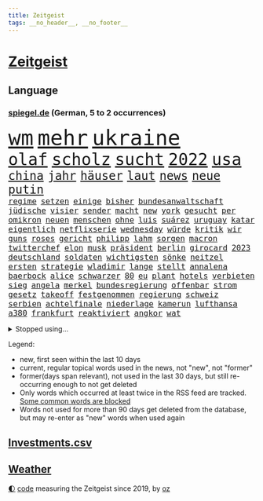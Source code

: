 ```yaml
---
title: Zeitgeist
tags: __no_header__, __no_footer__
---
```


# [Zeitgeist](https://oliz.io/zeitgeist/)

## Language

<h3><a href="https://www.spiegel.de" target="_blank">spiegel.de</a> (German, 5 to 2 occurrences)</h3>
<p style="font-family:monospace">
<span style="font-size:32pt"><a href="news_links.html#wm" class="current">wm</a></span>
<span style="font-size:32pt"><a href="news_links.html#mehr" class="current">mehr</a></span>
<span style="font-size:32pt"><a href="news_links.html#ukraine" class="current">ukraine</a></span>
<br>
<span style="font-size:25pt"><a href="news_links.html#olaf" class="current">olaf</a></span>
<span style="font-size:25pt"><a href="news_links.html#scholz" class="current">scholz</a></span>
<span style="font-size:25pt"><a href="news_links.html#sucht" class="current">sucht</a></span>
<span style="font-size:25pt"><a href="news_links.html#2022" class="current">2022</a></span>
<span style="font-size:25pt"><a href="news_links.html#usa" class="current">usa</a></span>
<br>
<span style="font-size:18pt"><a href="news_links.html#china" class="current">china</a></span>
<span style="font-size:18pt"><a href="news_links.html#jahr" class="current">jahr</a></span>
<span style="font-size:18pt"><a href="news_links.html#häuser" class="current">häuser</a></span>
<span style="font-size:18pt"><a href="news_links.html#laut" class="current">laut</a></span>
<span style="font-size:18pt"><a href="news_links.html#news" class="current">news</a></span>
<span style="font-size:18pt"><a href="news_links.html#neue" class="current">neue</a></span>
<span style="font-size:18pt"><a href="news_links.html#putin" class="current">putin</a></span>
<br>
<span style="font-size:12pt"><a href="news_links.html#regime" class="current">regime</a></span>
<span style="font-size:12pt"><a href="news_links.html#setzen" class="current">setzen</a></span>
<span style="font-size:12pt"><a href="news_links.html#einige" class="current">einige</a></span>
<span style="font-size:12pt"><a href="news_links.html#bisher" class="current">bisher</a></span>
<span style="font-size:12pt"><a href="news_links.html#bundesanwaltschaft" class="current">bundesanwaltschaft</a></span>
<span style="font-size:12pt"><a href="news_links.html#jüdische" class="current">jüdische</a></span>
<span style="font-size:12pt"><a href="news_links.html#visier" class="current">visier</a></span>
<span style="font-size:12pt"><a href="news_links.html#sender" class="current">sender</a></span>
<span style="font-size:12pt"><a href="news_links.html#macht" class="current">macht</a></span>
<span style="font-size:12pt"><a href="news_links.html#new" class="current">new</a></span>
<span style="font-size:12pt"><a href="news_links.html#york" class="current">york</a></span>
<span style="font-size:12pt"><a href="news_links.html#gesucht" class="current">gesucht</a></span>
<span style="font-size:12pt"><a href="news_links.html#per" class="current">per</a></span>
<span style="font-size:12pt"><a href="news_links.html#omikron" class="current">omikron</a></span>
<span style="font-size:12pt"><a href="news_links.html#neuen" class="current">neuen</a></span>
<span style="font-size:12pt"><a href="news_links.html#menschen" class="current">menschen</a></span>
<span style="font-size:12pt"><a href="news_links.html#ohne" class="current">ohne</a></span>
<span style="font-size:12pt"><a href="news_links.html#luis" class="current">luis</a></span>
<span style="font-size:12pt"><a href="news_links.html#suárez" class="new">suárez</a></span>
<span style="font-size:12pt"><a href="news_links.html#uruguay" class="new">uruguay</a></span>
<span style="font-size:12pt"><a href="news_links.html#katar" class="current">katar</a></span>
<span style="font-size:12pt"><a href="news_links.html#eigentlich" class="current">eigentlich</a></span>
<span style="font-size:12pt"><a href="news_links.html#netflixserie" class="current">netflixserie</a></span>
<span style="font-size:12pt"><a href="news_links.html#wednesday" class="new">wednesday</a></span>
<span style="font-size:12pt"><a href="news_links.html#würde" class="current">würde</a></span>
<span style="font-size:12pt"><a href="news_links.html#kritik" class="current">kritik</a></span>
<span style="font-size:12pt"><a href="news_links.html#wir" class="current">wir</a></span>
<span style="font-size:12pt"><a href="news_links.html#guns" class="new">guns</a></span>
<span style="font-size:12pt"><a href="news_links.html#roses" class="new">roses</a></span>
<span style="font-size:12pt"><a href="news_links.html#gericht" class="current">gericht</a></span>
<span style="font-size:12pt"><a href="news_links.html#philipp" class="current">philipp</a></span>
<span style="font-size:12pt"><a href="news_links.html#lahm" class="current">lahm</a></span>
<span style="font-size:12pt"><a href="news_links.html#sorgen" class="current">sorgen</a></span>
<span style="font-size:12pt"><a href="news_links.html#macron" class="current">macron</a></span>
<span style="font-size:12pt"><a href="news_links.html#twitterchef" class="current">twitterchef</a></span>
<span style="font-size:12pt"><a href="news_links.html#elon" class="current">elon</a></span>
<span style="font-size:12pt"><a href="news_links.html#musk" class="current">musk</a></span>
<span style="font-size:12pt"><a href="news_links.html#präsident" class="current">präsident</a></span>
<span style="font-size:12pt"><a href="news_links.html#berlin" class="current">berlin</a></span>
<span style="font-size:12pt"><a href="news_links.html#girocard" class="new">girocard</a></span>
<span style="font-size:12pt"><a href="news_links.html#2023" class="current">2023</a></span>
<span style="font-size:12pt"><a href="news_links.html#deutschland" class="current">deutschland</a></span>
<span style="font-size:12pt"><a href="news_links.html#soldaten" class="current">soldaten</a></span>
<span style="font-size:12pt"><a href="news_links.html#wichtigsten" class="current">wichtigsten</a></span>
<span style="font-size:12pt"><a href="news_links.html#sönke" class="new">sönke</a></span>
<span style="font-size:12pt"><a href="news_links.html#neitzel" class="new">neitzel</a></span>
<span style="font-size:12pt"><a href="news_links.html#ersten" class="current">ersten</a></span>
<span style="font-size:12pt"><a href="news_links.html#strategie" class="current">strategie</a></span>
<span style="font-size:12pt"><a href="news_links.html#wladimir" class="current">wladimir</a></span>
<span style="font-size:12pt"><a href="news_links.html#lange" class="current">lange</a></span>
<span style="font-size:12pt"><a href="news_links.html#stellt" class="current">stellt</a></span>
<span style="font-size:12pt"><a href="news_links.html#annalena" class="current">annalena</a></span>
<span style="font-size:12pt"><a href="news_links.html#baerbock" class="current">baerbock</a></span>
<span style="font-size:12pt"><a href="news_links.html#alice" class="current">alice</a></span>
<span style="font-size:12pt"><a href="news_links.html#schwarzer" class="current">schwarzer</a></span>
<span style="font-size:12pt"><a href="news_links.html#80" class="current">80</a></span>
<span style="font-size:12pt"><a href="news_links.html#eu" class="current">eu</a></span>
<span style="font-size:12pt"><a href="news_links.html#plant" class="current">plant</a></span>
<span style="font-size:12pt"><a href="news_links.html#hotels" class="current">hotels</a></span>
<span style="font-size:12pt"><a href="news_links.html#verbieten" class="current">verbieten</a></span>
<span style="font-size:12pt"><a href="news_links.html#sieg" class="current">sieg</a></span>
<span style="font-size:12pt"><a href="news_links.html#angela" class="current">angela</a></span>
<span style="font-size:12pt"><a href="news_links.html#merkel" class="current">merkel</a></span>
<span style="font-size:12pt"><a href="news_links.html#bundesregierung" class="current">bundesregierung</a></span>
<span style="font-size:12pt"><a href="news_links.html#offenbar" class="current">offenbar</a></span>
<span style="font-size:12pt"><a href="news_links.html#strom" class="current">strom</a></span>
<span style="font-size:12pt"><a href="news_links.html#gesetz" class="current">gesetz</a></span>
<span style="font-size:12pt"><a href="news_links.html#takeoff" class="new">takeoff</a></span>
<span style="font-size:12pt"><a href="news_links.html#festgenommen" class="current">festgenommen</a></span>
<span style="font-size:12pt"><a href="news_links.html#regierung" class="current">regierung</a></span>
<span style="font-size:12pt"><a href="news_links.html#schweiz" class="current">schweiz</a></span>
<span style="font-size:12pt"><a href="news_links.html#serbien" class="current">serbien</a></span>
<span style="font-size:12pt"><a href="news_links.html#achtelfinale" class="current">achtelfinale</a></span>
<span style="font-size:12pt"><a href="news_links.html#niederlage" class="current">niederlage</a></span>
<span style="font-size:12pt"><a href="news_links.html#kamerun" class="new">kamerun</a></span>
<span style="font-size:12pt"><a href="news_links.html#lufthansa" class="current">lufthansa</a></span>
<span style="font-size:12pt"><a href="news_links.html#a380" class="new">a380</a></span>
<span style="font-size:12pt"><a href="news_links.html#frankfurt" class="current">frankfurt</a></span>
<span style="font-size:12pt"><a href="news_links.html#reaktiviert" class="current">reaktiviert</a></span>
<span style="font-size:12pt"><a href="news_links.html#angkor" class="new">angkor</a></span>
<span style="font-size:12pt"><a href="news_links.html#wat" class="new">wat</a></span>
</p>
<details>
<summary>Stopped using...</summary>
<p class="former" style="font-size:12pt">
inter(773) mailand(773) mittelmeer(773) 2015(772) asche(772) getan(772) regierungschefs(772) aufgefordert(771) investieren(771) musiker(771) strand(771) coronaausbruch(770) fdpchef(770) identifiziert(770) konzerne(770) schlechten(770) stich(770) vereinten(770) weitet(770) befinden(769) berühmt(769) erfahrungen(769) himmel(769) jedem(769) quarantäne(769) unabhängige(769) versprach(769) beweisen(768) elektroautos(768) bisherige(767) entdecken(767) führerschein(767) jugendliche(767) netzwerken(767) parteitag(767) san(767) sekunden(767) trauer(767) unterwegs(767) zuge(767) betriebe(766) entlassung(766) evakuiert(766) feier(766) küste(766) lastwagen(766) militärs(766) rtl(766) stürzt(766) tötet(766) ankündigung(765) ausflug(765) größer(765) hervor(765) landkreis(765) möglichen(765) mütter(765) wohnen(765) attentat(764) coronawelle(764) haftstrafe(764) quartal(764) software(764) usbehörden(764) wütend(764) aufgeben(763) bielefeld(763) flieht(763) gestoßen(763) gewissen(763) joachim(763) johnson(763) lewis(763) myanmar(763) präsidentschaftswahl(763) verriet(763) augsburg(762) breit(762) englische(762) jedenfalls(762) lernen(762) missbraucht(762) respekt(762) verteilt(762) 96(761) erholt(761) frust(761) förderung(761) gefährden(761) gereist(761) illegal(761) kochen(761) razzia(761) stattfinden(761) verhängen(761) regiert(760) unbedingt(760) weite(760) wirtschaftlichen(760) anlagen(759) bahnhof(759) büros(759) jair(759) trafen(759) ermittlern(758) fragt(758) normalität(758) torhüter(758) weitergegeben(758) entsetzen(757) schülerinnen(757) bestimmt(756) mieten(756) patient(756) vergessen(756) 1500(755) appell(755) motiv(755) potsdam(754) traum(754) amerikanischen(753) geprägt(753) loswerden(753) verfehlt(753) erkenntnisse(752) sinn(752) drastische(751) glücklich(750) kehrte(750) berühmte(749) detail(748) offenbart(748) brauche(747) erwachsene(747) rechtzeitig(747) beschlagnahmt(746) erschießt(746) gesichert(745) hinten(745) politikerin(745) zogen(745) beteiligen(744) top(744) angehörige(743) aufarbeitung(743) auflagen(743) behalten(743) empfängt(742) fan(742) panik(741) bremsen(740) em(740) moderatorin(739) schockiert(739) katja(738) griechischen(737) 2012(731) sinkende(731) sprachen(731) sarah(729) tuchel(726) sogenannten(722) herausforderungen(721) identität(717) staatsoberhaupt(716) topspiel(711) tolle(710) farbe(706) ärmelkanal(701) herzinfarkt(699) jessica(699) coronaimpfung(698) katzen(684) polizeiruf(673) räumte(665) nachbarland(653) lehrerin(640) konkreten(624) verantwortliche(607) gregor(604) südwesten(602) erteilte(594) gewalttat(577) reichtum(565) fußballstar(564) holz(558) militärische(555) 83(539) sächsische(536) court(526) supreme(526) eingeladen(525) knochen(515) schwäche(513) höherer(511) lee(511) astronomen(503) 9(496) warnungen(495) vierjährige(494) insbesondere(486) chaotischen(482) las(480) vegas(480) präsentierte(477) sichtbar(475) erfolglos(474) erscheint(473) gremium(473) ostseepipeline(473) inszenieren(468) höchstwert(465) ahrtal(464) nachträglich(455) staatskonzern(454) ali(453) anhängern(448) ankommen(445) börsen(445) iphones(445) funktionen(444) angestellten(438) kritischen(436) gefiel(430) lutz(428) tiger(423) menschliche(416) söders(415) staatssekretär(405) annulliert(402) abschreckung(401) kurze(399) arbeitslosen(398) spezielle(397) regierungschefin(394) osteuropa(393) einander(390) geheimdienste(385) oppositionsführer(383) benutzt(382) anfangen(379) radikaler(375) beruft(372) vorwand(372) versenkt(371) ausgeben(370) airlines(360) coaching(360) khan(357) schienen(356) schusswaffen(356) entziehen(353) minderjähriger(353) martina(351) tories(351) aktivistinnen(350) tauschen(349) getreide(348) gelb(344) ozean(344) behält(343) rekordsumme(342) nagel(341) rätselhafter(337) personalnot(333) papa(332) windräder(327) küche(322) wackelt(321) 68(320) getäuscht(320) moskauer(320) südosten(320) weiten(320) waffenstillstand(314) meere(313) verpflichtung(313) gerammt(312) lebenshaltungskosten(311) anträge(309) geplatzt(309) abhalten(305) neuwagen(305) kasachstan(301) sony(301) schwieriger(300) lagern(299) hauptbahnhof(298) entführung(297) aufgeklärt(296) damalige(293) filmemacher(292) ausraster(291) gastbeitrag(288) methan(288) erstem(286) geiselnahme(285) rüstungskonzern(285) bürgerkrieg(284) unweit(284) emotionalen(283) fehlverhalten(283) österreicher(283) horror(282) umfragen(278) anziehen(277) andrij(276) melnyk(276) solo(276) 350(274) premierministerin(274) außergewöhnlich(272) parlamentswahl(271) rené(271) warme(269) asylsuchende(268) ahnung(267) benötigt(266) tui(266) verhilft(265) umzusetzen(264) kippen(263) indischen(261) fluss(259) gegendemonstranten(259) lücken(259) verspätet(258) schwarzmeerflotte(257) drohten(253) freizeitpark(250) russisch(249) kanzlerpartei(248) sanktioniert(247) zügig(247) charkiw(246) hauptdarsteller(246) jochen(246) kurse(246) evakuierung(238) iwan(237) großstadt(236) jünger(235) lindners(233) coronalockdowns(231) glaube(231) slowenien(231) kalt(227) diagnostiziert(223) königsklasse(223) lautete(222) zurückhaltend(222) rechnungshof(217) ernste(216) geheimdienstinformationen(216) registrierte(215) boxen(214) separatistenführer(214) beigelegt(213) privathaushalte(212) spannung(212) kassen(211) zugänglich(211) kompensieren(208) updates(207) impfkommission(206) neuwahlen(206) traditionen(205) lauterbachs(204) qualifying(204) brasilianische(203) stichwahl(202) note(200) jesus(199) regieren(199) panzerlieferungen(198) pogba(197) sobald(197) unglücks(197) inspiration(196) perfekte(196) schleppend(196) ausfuhren(195) errichten(195) export(195) hindernisse(194) lokführer(193) enkel(191) giftige(189) kippt(189) ärztinnen(189) niedrigere(188) psychiatrie(188) hochrangiger(187) ringtausch(187) halt(186) 73jährige(184) ehrt(183) klimakatastrophe(182) wehrte(181) bosnien(180) spezialisten(180) droge(179) lösungen(179) willkür(179) 1200(178) belastungsprobe(178) brennen(177) brennende(177) dolly(177) einstecken(177) viral(176) sinne(175) fahndung(174) enttäuschte(173) reumütig(172) ereignete(171) 110(170) alleingang(170) heimspiel(170) kommissarin(170) 37jährige(168) cannabis(168) legalisierung(168) libanon(166) nachhaltig(165) usbasketballerin(165) matchwinner(164) leopardpanzer(163) hundertjährige(161) stockholm(161) verfassungsbeschwerde(160) volle(160) grundschule(159) zeitschrift(159) sexuell(158) verdiente(158) 13jährigen(157) geschrumpft(157) notaufnahme(157) verfügen(157) vernommen(157) zuckerberg(157) austrocknen(156) jährliche(156) massenpanik(156) kommunistischen(155) freibad(154) offensichtlich(154) 18jährigen(151) angepasst(151) camper(151) paolo(151) bewiesen(150) dänemarks(150) geübt(150) verunglückten(150) ekel(149) familienmitglieder(149) gegenwart(149) momenten(148) midlifekolumne(147) mobilisieren(147) tatverdacht(147) fließen(146) matthew(146) outfit(145) blätter(143) heide(143) schreibtisch(143) stille(143) graham(142) spdchefin(142) ängste(142) 1974(141) erntet(141) rauchmelder(141) hanna(140) vorantreiben(140) wellbrock(140) ankam(139) gesteuert(138) übergewinne(138) bruttoinlandsprodukt(137) gästen(137) körperliche(137) pflegeheimen(137) verdeckte(137) atomkraftwerken(135) benziner(134) forschen(134) dorfes(133) kontroversen(133) uneins(133) usarmee(133) depression(132) errichtet(132) kronprinz(132) ausgebeutet(131) direktorin(131) grundstein(131) kostete(131) sinnvoller(130) asteroiden(129) gaskrise(129) lapid(129) reaktoren(129) reservisten(129) warnten(129) nachbarstaaten(128) weltraum(128) gescheiterten(127) diente(126) fremder(126) laufzeit(126) aberkannt(125) juristisches(125) madame(125) churchill(124) erwartete(124) mächtigste(124) berlinneukölln(123) formen(123) lohnerhöhungen(123) sabine(123) überzeugend(122) gruß(121) medizinische(121) suchtforscher(121) anfechten(120) mittelfristig(120) streicheln(120) hunderttausenden(119) manila(119) staatshilfe(119) trendwende(119) vordergrund(119) 151(118) akzeptabel(118) kreativ(118) kurzfristige(118) lebensgefährte(118) eigentliche(117) flugzeugbauer(117) goldmedaille(117) branchenverband(116) dauerhafte(116) giftiger(116) verbrauch(116) verstanden(115) wahrzeichen(115) atmen(113) teufel(113) 1979(112) gefängnissen(112) neueste(112) service(112) wmpunkte(112) gesprächsbereit(111) spielberg(111) stationiert(110) drohnenangriff(109) glänzen(109) unterkunft(109) back(108) entlarvt(108) mahmoud(108) koma(107) sarg(107) staatsschutz(107) britischem(106) britta(106) ellen(106) hinterfragen(106) kilowattstunde(106) bildband(105) hinterland(105) offenlegen(105) sexistisch(105) modeikone(104) umgehend(104) intendant(103) privatwirtschaft(103) summer(103) demonstration(102) prostitution(102) island(101) rezessionsangst(101) volksheld(101) belästigt(100) pulverisiert(100) schwarzmarkt(100) verschleiern(100) business(99) gründet(99) bildschirme(98) bundestagspräsidentin(98) herstellen(98) reggae(98) carlsen(97) energieverbrauch(97) erwachsen(97) hannah(97) protestbewegung(97) vorgenommen(97) durchschnittlich(96) pornografie(95) stattgefunden(95) 1993(94) lernten(94) messungen(94) steuererklärung(94) unrealistisch(94) katastrophenschutz(93) nachfolgeregelung(93) gangster(92) kriminalpolizei(92) usspitzenpolitikerin(92) amazons(91) atommeiler(91) bundespräsidenten(91) flüssen(91) gekrönt(91) getreidefrachter(91) kiez(91) myanmars(91) nix(91) wiesbaden(91) wunderbar(91) 05(90) anklagebehörde(90) dopings(90) footballstar(90) defekte(89) ticketpreise(89) atomdrohungen(88) atomkraftwerk(88) sternen(88) asylunterkunft(87) bestattet(87) kandidierte(87) sommerspielen(87) sortiert(87) usrepräsentantenhauses(87) weltpolitik(87) wildes(87) wohnwagen(87) freibetrag(86) achtziger(85) fotoapp(85) konkreter(85) vierjähriges(85) einzigartig(84) killer(84) kobel(84) leitzinserhöhung(84) migrantenboot(84) steuerunterlagen(84) unterspült(84) verdonnert(84) vorsaison(84) behaarung(83) brighton(83) dosen(83) fahrten(83) faktoren(83) klappen(83) landwirtschaftlichen(83) parteivorsitzenden(83) taipeh(83) aufbegehren(82) biografie(82) inselstaats(82) verifizieren(82) angegangen(81) extremismus(81) fischsterben(81) identifizierten(81) schiffsverkehrs(81) traumatische(81) verstöße(81) abwehren(80) pizza(80) sympathien(80) thailändischen(80) toronto(80) aufzeichnungen(79) biologischen(79) böses(79) energiepauschale(79) gasvorkommen(79) gratuliert(79) langweiliger(79) mannschaften(79) staatsstreich(79) boni(78) brasilienwahl(78) offenlegung(78) sommerlich(78) tagelang(78) ashton(77) café(77) eon(77) fatales(77) grenzfluss(77) grundfreibetrag(77) intrigen(77) reklamiert(77) sieglos(77) verschwörungstheoretiker(77) vorgeht(77) antisemitisch(76) führungsrolle(76) kollektive(76) saisonsieg(76) schärfe(76) verschaffte(76) wiederholten(76) beiseitelegen(75) benko(75) kommunisten(75) sprachlos(75) talente(75) verifizierung(75) brisante(74) griechischtürkischen(74) hungertod(74) lenken(74) spionage(74) liverpooltrainer(73) rechtfertigen(73) rätseln(73) abbrechen(72) freundschaftlich(72) goldener(72) marschflugkörper(72) wunde(72) blutiger(71) dalai(71) exfinanzchef(71) extrainer(71) goslar(71) lama(71) rappers(71) telefonierte(71) herzegowina(70) vergisst(70) zuschuss(70) austragung(69) behzad(69) fahrzeiten(69) nobelpreisträger(69) uhren(69) ausmacht(68) blogger(68) geklappt(68) heroin(68) lobbyverband(68) milliardengewinne(68) conference(67) gedrosselt(67) inflationsausgleich(67) zypern(67) 69jährige(66) gruselig(66) heikler(66) kommerzielle(66) kurznachrichtendienst(66) mexikanische(66) schutt(66) nora(65) schwestern(65) wechseljahre(65) andré(64) badenwürttembergischen(64) bereiche(64) beseitigung(64) machtmissbrauch(64) neapel(64) polizeichef(64) angereist(63) drakonische(63) erhärtet(63) geweint(63) granaten(63) hinreichenden(63) klimaschutzsofortprogramm(63) seilwinde(63) senders(63) aufgehalten(62) entbindung(62) hausarrest(62) praktisch(62) strafrechtliche(62) wasserqualität(62) überfährt(62) 1400(61) attackieren(61) bayernstars(61) befestigten(61) beschädigtes(61) hells(61) schwächeln(61) 16000(60) diskutierten(60) grundsatzrede(60) milliardenkosten(60) reinigung(60) stagnation(60) durchqueren(59) gefehlt(59) massagen(59) panikattacke(59) präzise(59) scheuer(59) absichten(58) beate(58) besessen(58) einkaufstour(58) hassan(58) luftangriff(58) preisverleihungen(58) spitzer(58) tarifstreit(58) verkraftbar(58) 650000(57) accounts(57) francisco(57) gefühlen(57) haaspilot(57) nachrichtendienste(57) nordosten(57) unterbrochen(57) angesehen(56) klimastiftung(56) mv(56) sprangen(56) stützt(56) tabelle(56) 282(55) baltischen(55) extinction(55) jahrhunderts(55) medizinstudienplätze(55) rebellion(55) aufgeheizt(54) exklub(54) hessischen(54) kleinste(54) verdeutlicht(54) 217(53) gravierender(53) memoiren(53) rams(53) rühren(53) symbolfigur(53) wärmste(53) beifahrer(52) brennholz(52) dokumentieren(52) drohung(52) geklaut(52) touchdowns(52) geschasste(51) mittelschicht(51) verglichen(51) womit(51) epoche(50) klimaaktivist(50) kölnfan(50) sack(50) wahlergebnis(50) drängten(49) eingeschaltet(49) exzellente(49) unglücksmaschine(49) wussten(49) 1952(48) arroganz(48) blanchett(48) cate(48) frühling(48) inspiriert(48) verdunkelt(48) atommüll(47) hütte(47) massiver(47) sozialdemokratische(47) verstorbene(47) kriegsmüdigkeit(46) krisenstimmung(46) nbasuperstar(46) spiegelrecherche(46) asteroid(45) fälschlicherweise(45) holzofen(45) leidenschaftliche(45) rossbach(45) silva(45) ästen(45) abtreiben(44) benennen(44) elektronische(44) expertenkommission(44) leistete(44) ungeliebten(44) benennt(43) fauxpas(43) häuschen(43) ios(43) mercedesbenz(43) symbole(43) tollerort(43) andernfalls(42) lakers(42) abrupt(41) erschien(41) mögen(41) russlandpolitik(41) spezialeinheit(41) vorausgegangen(41) waldstück(41) 3500(40) enormen(40) facebookgründer(40) guttenberg(40) karltheodor(40) sanierung(40) staatsgäste(40) wale(40) zurückgestellt(40) 1985(39) 300000(39) anastasia(39) bekämpfte(39) biefang(39) bochumer(39) eitelkeit(39) fußballstadion(39) kommandeurin(39) landstriche(39) liebte(39) mad(39) wahnsinnig(39) abwesenheit(38) benito(38) energetische(38) grundsicherung(38) handballbund(38) insight(38) mediator(38) mussolini(38) sportdirektor(38) tabellenschlusslicht(38) volksabstimmung(38) einberufung(37) nebenjobs(37) nova(37) verhelfen(37) plausibel(36) rascher(36) wahlsieg(36) überheblichkeit(36) abgeholzt(35) anlasslose(35) dhb(35) facebookmutter(35) kriegstreiber(35) kunstflieger(35) vorratsdatenspeicherung(35) abgelegenen(34) bergen(34) kaiserin(34) massenweise(34) milliardenschweren(34) souveränen(34) abgabenfrei(33) frackingverbot(33) jacob(33) oecd(33) reesmogg(33) schubsen(33) vorüber(33) alarmstimmung(32) bolsonaros(32) einberufungsstellen(32) gegenstände(32) rasmussen(32) gräueltaten(31) mauer(31) pilze(31) putinvertrauter(31) verschweigen(31) vogelarten(31) abgeriegelt(30) lecks(30) mordverdacht(30) nordstreampipelines(30) schüren(30) zusammenhalten(30) a1(29) externe(29) fangen(29) gewalttäter(29) gewählte(29) jackman(29) toskana(29) desinformation(28) friedlichen(28) kopfschmerzen(28) mama(28) mats(28) mitspielt(28) pipelinelecks(28) rücklagen(28) rückstand(28) sahedan(28) ventura(28) wirtschafts(28) joints(27) manipuliert(27) margrethes(27) montagmorgen(27) semester(27) versteigern(27) zugstrecke(27) demoskopen(26) inácio(26) luiz(26) memes(26) wohngebäude(26) bdi(25) deuten(25) optionen(25) vergibt(25) anerkennung(24) energiepreisbremse(24) erinnerte(24) fdpfinanzminister(24) fußballnationalteam(24) intensivmediziner(23) karagiannidis(23) karin(23) möge(23) blank(22) bundestagsdelegation(22) cyberangriff(22) entdecker(22) titelstreit(22) andresen(21) austin(21) besteigen(21) multitasking(21) pool(21) rasmus(21) satelliten(21) schuldspruch(21) wahlerfolg(21) 102(20) braunkohlebagger(20) daei(20) kamikazedrohnen(20) erschütternde(19) ideologischen(19) jamaikaner(19) kiffen(19) methanwerte(19) preisträger(19) smartwatches(19) alarmbereitschaft(18) gigantischer(18) klimazielen(18) mittels(18) stühle(18) trümmern(18) verzögert(18) ausgestiegen(17) fluffigem(17) kramer(17) kriminalfall(17) lungenentzündung(17) schadstoffteam(17) sprengkraft(17) livesendung(16) regierungsgegner(16) baukosten(15) hilton(15) hochwertiges(15) interessanten(15) landesteil(15) maurice(15) minsk(15) möglichkeit(15) p(15) tabellenende(15) tvbox(15) geopolitisches(14) hochzeiten(14) kitapflicht(14) personalien(14) rückendeckung(14) schutzausrüstung(14) abenteuer(13) buchmesse(13) doug(13) geldvermögen(13) intakt(13) mastriano(13) mitarbeiterinnen(13) unterfinanziert(13) braverman(12) diversität(12) entgeht(12) initiativen(12) radiomoderator(12) rekordversuch(12) rücknahme(12) suella(12) verplappert(12) westküste(12) danken(11) erprobte(11) geschaffen(11) nbasaison(11) nächtlichen(11) rekrutieren(11) solidarisiert(11) uskonzern(11)
</p>
</details>
<p>Legend:
<ul>
<li><span class="new">new</span>, first seen within the last 10 days</li>
<li><span class="current">current</span>, regular topical words used in the news, not "new", not "former"</li>
<li><span class="former">former(days span relevant)</span>, not used in the last 30 days, but still re-occurring enough to not get deleted</li>
<li>Only words which occurred at least twice in the RSS feed are tracked. <a href="language/filters.py">Some common words are blocked</a></li>
<li>Words not used for more than 90 days get deleted from the database, but may re-enter as "new" words when used again</li>
</ul>
</p>

## [Investments](investments.html)[.csv](investments.csv)

## [Weather](weather.html)

<footer>
<a href="javascript:toggleTheme()" class="nav">🌓</a>
<a href="https://github.com/ooz/zeitgeist">code</a> measuring the Zeitgeist since 2019, by <a href="https://oliz.io">oz</a>
</footer>
